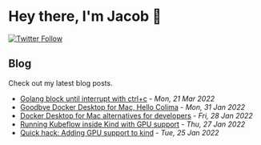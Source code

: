 # Hey there, I'm Jacob 👋
[![Twitter Follow](https://img.shields.io/twitter/follow/_jacobtomlinson?style=social)](https://twitter.com/_jacobtomlinson)

## Blog

Check out my latest blog posts.

- [Golang block until interrupt with ctrl+c](https://jacobtomlinson.dev/posts/2022/golang-block-until-interrupt-with-ctrl-c/) - *Mon, 21 Mar 2022*
- [Goodbye Docker Desktop for Mac, Hello Colima](https://jacobtomlinson.dev/posts/2022/goodbye-docker-desktop-for-mac-hello-colima/) - *Mon, 31 Jan 2022*
- [Docker Desktop for Mac alternatives for developers](https://jacobtomlinson.dev/posts/2022/docker-desktop-for-mac-alternatives-for-developers/) - *Fri, 28 Jan 2022*
- [Running Kubeflow inside Kind with GPU support](https://jacobtomlinson.dev/posts/2022/running-kubeflow-inside-kind-with-gpu-support/) - *Thu, 27 Jan 2022*
- [Quick hack: Adding GPU support to kind](https://jacobtomlinson.dev/posts/2022/quick-hack-adding-gpu-support-to-kind/) - *Tue, 25 Jan 2022*

